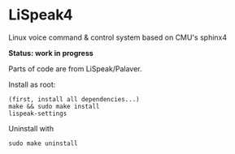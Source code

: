 # LiSpeak4
Linux voice command &amp; control system based on CMU's sphinx4

**Status: work in progress**


Parts of code are from LiSpeak/Palaver.

Install as root:

	(first, install all dependencies...)
    make && sudo make install
    lispeak-settings

Uninstall with

    sudo make uninstall


